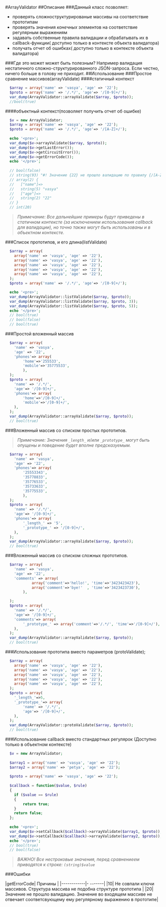 #ArrayValidator
##Описание
###Данный класс позволяет:
 - проверять сложноструктурированые массивы на соответствие прототипам
 - проверять значения *конечных* элементов на соответствие регулярным выражениям
 - задавать собственные правила валидации и обрабатывать их в callback-функции( доступно только в контексте объекта валидатора)
 - получать отчет об ошибках( доступно только в контексте объекта валидатора)

###Где это может может быть полезным?
 Например валидация нестатичного сложно-структурированного JSON-запроса.
 Если честно, ничего больше в голову не приходит.
##Использование
###Простое сравнение массивов(arrayValidate)
####статичный контекст
```php
  $array = array('name' => 'vasya', 'age' => '22');
  $proto = array('name' => '/.*/', 'age'=> '/[0-9]+/');
  var_dump(ArrayValidator::arrayValidate($array, $proto));
  //bool(true)
```

####объектный контекст(позволяет получить отчет об ошибке)
```php
  $v = new ArrayValidator;
  $array = array('name' => 'vasya', 'age' => '22');
  $proto = array('name' => '/.*/', 'age'=> '/[A-Z]+/');
  
  echo '<pre>';
  var_dump($v->arrayValidate($array, $proto));
  var_dump($v->getLastError());
  var_dump($v->getCircuitError());
  var_dump($v->getErrorCode());
  echo '</pre>';
 
  // bool(false)
  // string(93) "#! Значение {22} не прошло валидацию по правилу {/[A-Z]+/}."
  // array(2) {
  //   ["name"]=>
  //   string(5) "vasya"
  //   ["age"]=>
  //   string(2) "22"
  // }
  // int(20)
```
> *Примечание: Все дальнейшие примеры будут приведены в статичном контексте (за исключением использования callback для валидации), но точно также могут быть использованы и в объектном контексте.*

###Список прототипов, и его длина(listValidate)
```php
  $array = array(
    array('name' => 'vasya', 'age' => '22'),
    array('name' => 'vasya', 'age' => '22'),
    array('name' => 'vasya', 'age' => '22'),
    array('name' => 'vasya', 'age' => '22'),
    array('name' => 'vasya', 'age' => '22'),
  );
  $proto = array('name' => '/.*/', 'age'=> '/[0-9]+/');

  echo '<pre>';
  var_dump(ArrayValidator::listValidate($array, $proto));
  var_dump(ArrayValidator::listValidate($array, $proto, 3));
  var_dump(ArrayValidator::listValidate($array, $proto, 5));
  echo '</pre>';
  // bool(true)
  // bool(false)
  // bool(true)
```

###Простой вложенный массив
```php
  $array = array(
    'name' => 'vasya', 
    'age' => '22', 
    'phones'=> array(
        'home'=>'255533',
        'mobile'=>'35775533',
        ),
  );
  $proto = array(
    'name' => '/.*/',
    'age'=> '/[0-9]+/',
    'phones'=> array(
        'home'=>'/[0-9]+/',
        'mobile'=>'/[0-9]+/',
    ),
  );
  var_dump(ArrayValidator::arrayValidate($array, $proto));
  // bool(true)
```

###Вложенный массив со списком простых прототипов. 
> *Примечание: Значения `_length_` и/или `_prototype_` могут быть опущены и поведение будет вполне предсказуемым.*

```php
  $array = array(
    'name' => 'vasya', 
    'age' => '22', 
    'phones'=> array(
        '25553343',
        '35778833',
        '35776533',
        '35733633',
        '35775533',
        ),
  );
  $proto = array(
    'name' => '/.*/',
    'age'=> '/[0-9]+/',
    'phones'=> array(
        '_length_' => '5',
        '_prototype_' => '/[0-9]+/',
    ),
  );
  var_dump(ArrayValidator::arrayValidate($array, $proto));
  // bool(true)
```

###Вложенный массив со списком сложных прототипов.
```php
  $array = array(
    'name' => 'vasya', 
    'age' => '22', 
    'comments' => array(
            array('comment'=>'hello!', 'time'=>'3423423423'),
            array('comment'=>'bye!'  , 'time'=>'3423423730'),
        ),

  );
  $proto = array(
    'name' => '/.*/',
    'age'=> '/[0-9]+/',
    'comments'=> array(
        '_prototype_' => array('comment'=>'/.*/', 'time'=>'/[0-9]+/'),
    ),
  );
  var_dump(ArrayValidator::arrayValidate($array, $proto));
  // bool(true)
```
###Использование прототипа вместо параметров (protoValidate);
```php
  $array = array(
    array('name' => 'vasya', 'age' => '22'),
    array('name' => 'vasya', 'age' => '22'),
    array('name' => 'vasya', 'age' => '22'),
    array('name' => 'vasya', 'age' => '22'),
    array('name' => 'vasya', 'age' => '22'),
  );
  $proto = array(
    '_length_'=>5,
    '_prototype_'=> array(
        'name' => '/.*/',
        'age'=> '/[0-9]+/',
    ),
  );
  var_dump(ArrayValidator::protoValidate($array, $proto));
  // bool(true)
```

###Использование callback вместо стандартных регулярок (Доступно только в объектном контексте)
```php
  $v = new ArrayValidator;
  
  $array1 = array('name' => 'vasya', 'age' => '22');
  $array2 = array('name' => 'petya', 'age' => '22');
  
  $proto = array('name' => 'vasya', 'age' => '22');
  
  $callback = function($value, $rule)
  {
    if ($value == $rule)
    {
        return true;
    }
    return false;
  };
  
  echo '<pre>';
  var_dump($v->setCallback($callback)->arrayValidate($array1, $proto));
  var_dump($v->setCallback($callback)->arrayValidate($array2, $proto));
  echo '</pre>';
  // bool(true)
  // bool(false)
```
>*ВАЖНО! Все нестроковые значения, перед сравнениеем приводятся к строке: `(string)$value`*

###Ошибки

|getErrorCode| Причины |
|------------|- -------|
|10| Не совпали ключи массивов. Структура массива не подобна структуре прототипа |
|20| Значение не прошло валидацию. Значение во входящем массиве не отвечает соответсвующему ему регулярному выражению в прототипе|
